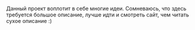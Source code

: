 Данный проект воплотит в себе многие идеи. Сомневаюсь, что здесь требуется большое описание, лучше идти и смотреть сайт, чем читать сухое описание :)
